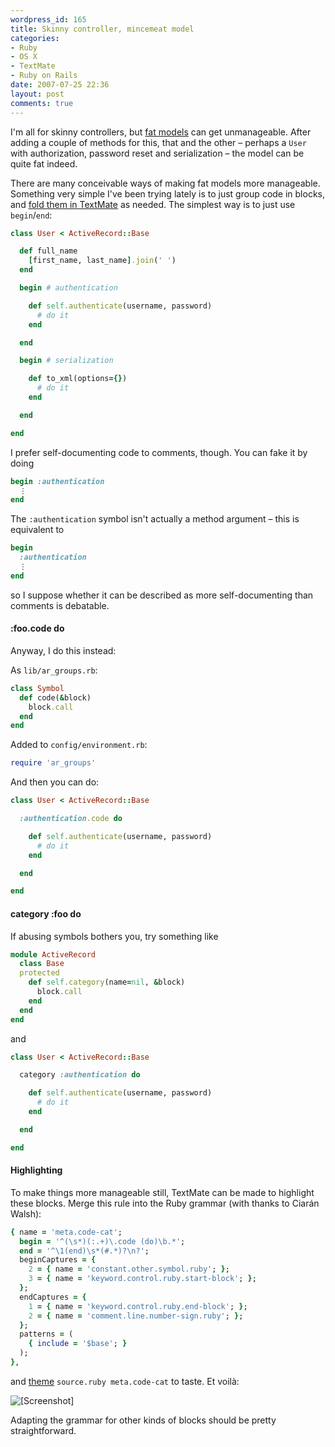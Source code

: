 ```yaml
---
wordpress_id: 165
title: Skinny controller, mincemeat model
categories:
- Ruby
- OS X
- TextMate
- Ruby on Rails
date: 2007-07-25 22:36
layout: post
comments: true
---
```

I'm all for skinny controllers, but <a href="http://weblog.jamisbuck.org/2006/10/18/skinny-controller-fat-model">fat models</a> can get unmanageable. After adding a couple of methods for this, that and the other – perhaps a <code>User</code> with authorization, password reset and serialization – the model can be quite fat indeed.

There are many conceivable ways of making fat models more manageable. Something very simple I've been trying lately is to just group code in blocks, and <a href="http://macromates.com/textmate/manual/navigation_overview#collapsing_text_blocks_foldings">fold them in TextMate</a> as needed. The simplest way is to just use <code>begin</code>/<code>end</code>:

<!--more-->

``` ruby
class User < ActiveRecord::Base

  def full_name
    [first_name, last_name].join(' ')
  end

  begin # authentication

    def self.authenticate(username, password)
      # do it
    end

  end

  begin # serialization

    def to_xml(options={})
      # do it
    end

  end

end
```

I prefer self-documenting code to comments, though. You can fake it by doing

``` ruby
begin :authentication
  ⋮
end
```
The <code>:authentication</code> symbol isn't actually a method argument – this is equivalent to

``` ruby
begin
  :authentication
  ⋮
end
```
so I suppose whether it can be described as more self-documenting than comments is debatable.

<h4>:foo.code do</h4>

Anyway, I do this instead:

As <code>lib/ar_groups.rb</code>:

``` ruby
class Symbol
  def code(&block)
    block.call
  end
end
```

Added to <code>config/environment.rb</code>:

``` ruby
require 'ar_groups'
```

And then you can do:

``` ruby
class User < ActiveRecord::Base

  :authentication.code do

    def self.authenticate(username, password)
      # do it
    end

  end

end
```

<h4>category :foo do</h4>

If abusing symbols bothers you, try something like

``` ruby
module ActiveRecord
  class Base
  protected
    def self.category(name=nil, &block)
      block.call
    end
  end
end
```
and

``` ruby
class User < ActiveRecord::Base

  category :authentication do

    def self.authenticate(username, password)
      # do it
    end

  end

end
```

<h4>Highlighting</h4>

To make things more manageable still, TextMate can be made to highlight these blocks. Merge this rule into the Ruby grammar (with thanks to Ciarán Walsh):

``` ruby
{ name = 'meta.code-cat';
  begin = '^(\s*)(:.+)\.code (do)\b.*';
  end = '^\1(end)\s*(#.*)?\n?';
  beginCaptures = {
    2 = { name = 'constant.other.symbol.ruby'; };
    3 = { name = 'keyword.control.ruby.start-block'; };
  };
  endCaptures = {
    1 = { name = 'keyword.control.ruby.end-block'; };
    2 = { name = 'comment.line.number-sign.ruby'; };
  };
  patterns = (
    { include = '$base'; }
  );
},
```
and <a href="http://macromates.com/textmate/manual/themes">theme</a> <code>source.ruby meta.code-cat</code> to taste. Et voilà:

<p class="center"><img src="http://henrik.nyh.se/uploads/ar-categories_tm.png" alt="[Screenshot]" /></p>

Adapting the grammar for other kinds of blocks should be pretty straightforward.
